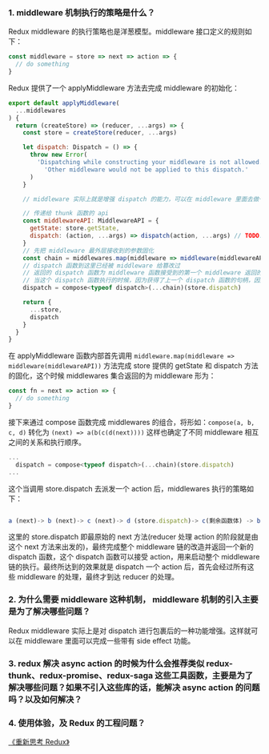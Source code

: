 ### 1. middleware 机制执行的策略是什么？

Redux middleware 的执行策略也是洋葱模型。middleware 接口定义的规则如下：

```javascript
const middleware = store => next => action => {
  // do something
}
```

Redux 提供了一个 applyMiddleware 方法去完成 middleware 的初始化：

```javascript
export default applyMiddleware(
  ...middlewares
) {
  return (createStore) => (reducer, ...args) => {
    const store = createStore(reducer, ...args)

    let dispatch: Dispatch = () => {
      throw new Error(
        'Dispatching while constructing your middleware is not allowed. ' +
          'Other middleware would not be applied to this dispatch.'
      )
    }

    // middleware 实际上就是增强 dispatch 的能力，可以在 middleware 里面去做一些有副作用的工作，然后返回一个新的 dispatch 函数, middleware 内部获得了下一个 dispatch 调用时机的能力，因此可以在 middleware 内部做任何事情再决定什么时候去 dispatch

    // 传递给 thunk 函数的 api
    const middlewareAPI: MiddlewareAPI = {
      getState: store.getState,
      dispatch: (action, ...args) => dispatch(action, ...args) // TODO: 这个内部的 dispatch 方法的能力
    }
    // 先把 middleware 最外层接收到的参数固化
    const chain = middlewares.map(middleware => middleware(middlewareAPI))
    // dispatch 函数到这里已经被 middleware 给篡改过
    // 返回的 dispatch 函数为 middleware 函数接受到的第一个 middleware 返回的 dispatch 函数
    // 当这个 dispatch 函数执行的时候，因为获得了上一个 dispatch 函数的句柄，因此可以将多个 dispatch 函数穿起来
    dispatch = compose<typeof dispatch>(...chain)(store.dispatch)

    return {
      ...store,
      dispatch
    }
  }
}
```

在 applyMiddleware 函数内部首先调用 `middleware.map(middleware => middleware(middlewareAPI))` 方法完成 store 提供的 getState 和 dispatch 方法的固化，这个时候 middlewares 集合返回的为 middleware 形为：

```javascript
const fn = next => action => {
  // do something
}
```

接下来通过 compose 函数完成 middlewares 的组合，将形如：`compose(a, b, c, d)` 转化为 `(next) => a(b(c(d(next))))` 这样也确定了不同 middleware 相互之间的关系和执行顺序。

```javascript
...
  dispatch = compose<typeof dispatch>(...chain)(store.dispatch)
...
```

这个当调用 store.dispatch 去派发一个 action 后，middlewares 执行的策略如下：

```javascript

a (next)-> b (next)-> c (next)-> d (store.dispatch)-> c(剩余函数体) -> b(剩余函数体) -> a(剩余函数体)

```

这里的 store.dispatch 即最原始的 next 方法(reducer 处理 action 的阶段就是由这个 next 方法来出发的)，最终完成整个 middleware 链的改造并返回一个新的 dispatch 函数，这个 dispatch 函数可以接受 action，用来启动整个 middleware 链的执行。最终所达到的效果就是 dispatch 一个 action 后，首先会经过所有这些 middleware 的处理，最终才到达 reducer 的处理。

### 2. 为什么需要 middleware 这种机制， middleware 机制的引入主要是为了解决哪些问题？

Redux middleware 实际上是对 dispatch 进行包裹后的一种功能增强。这样就可以在 middleware 里面可以完成一些带有 side effect 功能。

### 3. redux 解决 async action 的时候为什么会推荐类似 redux-thunk、redux-promise、redux-saga 这些工具函数，主要是为了解决哪些问题？如果不引入这些库的话，能解决 async action 的问题吗？以及如何解决？




### 4. 使用体验，及 Redux 的工程问题？

[《重新思考 Redux》](https://github.com/dt-fe/weekly/blob/v2/056.%E7%B2%BE%E8%AF%BB%E3%80%8A%E9%87%8D%E6%96%B0%E6%80%9D%E8%80%83%20Redux%E3%80%8B.md)